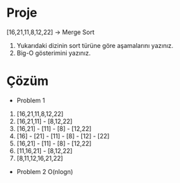 # Proje

[16,21,11,8,12,22] -> Merge Sort

1. Yukarıdaki dizinin sort türüne göre aşamalarını yazınız.
2. Big-O gösterimini yazınız.


# Çözüm

* Problem 1

1. [16,21,11,8,12,22]
2. [16,21,11] - [8,12,22]
3. [16,21] - [11] - [8] - [12,22]
4. [16] - [21] - [11] - [8] - [12] - [22]
5. [16,21] - [11] - [8] - [12,22]
6. [11,16,21] - [8,12,22]
7. [8,11,12,16,21,22]

* Problem 2
O(nlogn)